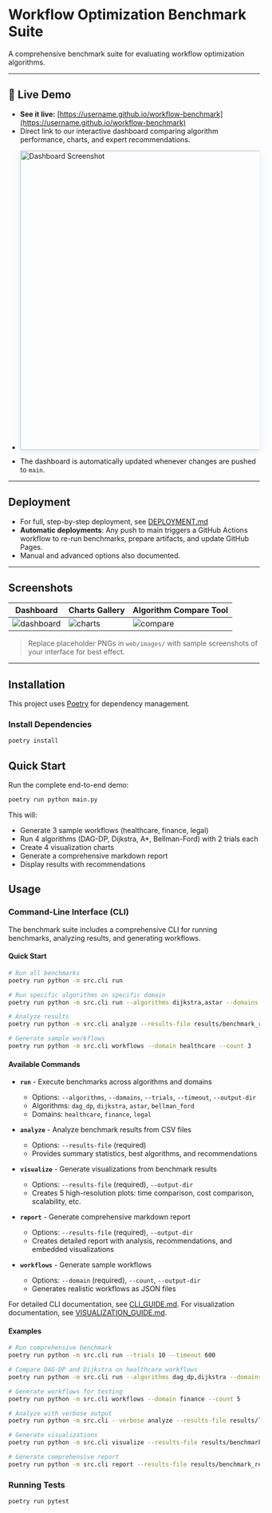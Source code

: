 # Workflow Optimization Benchmark Suite

A comprehensive benchmark suite for evaluating workflow optimization algorithms.

---

## 🚀 Live Demo
- **See it live:** [https://username.github.io/workflow-benchmark](https://username.github.io/workflow-benchmark)
- Direct link to our interactive dashboard comparing algorithm performance, charts, and expert recommendations.
- <img src="web/images/dashboard_screenshot.png" alt="Dashboard Screenshot" width="600" height="auto" style="box-shadow:0 2px 12px #2563eb28; margin:1em 0;"/>
- The dashboard is automatically updated whenever changes are pushed to `main`.

---

## Deployment
- For full, step-by-step deployment, see [DEPLOYMENT.md](DEPLOYMENT.md)
- **Automatic deployments**: Any push to main triggers a GitHub Actions workflow to re-run benchmarks, prepare artifacts, and update GitHub Pages.
- Manual and advanced options also documented.

---

## Screenshots

| Dashboard          | Charts Gallery                 | Algorithm Compare Tool      |
|--------------------|-------------------------------|----------------------------|
| ![dashboard](web/images/dashboard_screenshot.png) | ![charts](web/images/charts_gallery_screenshot.png) | ![compare](web/images/compare_tool_screenshot.png) |

> Replace placeholder PNGs in `web/images/` with sample screenshots of your interface for best effect.

---

## Installation

This project uses [Poetry](https://python-poetry.org/) for dependency management.
### Install Dependencies

```bash
poetry install
```

## Quick Start

Run the complete end-to-end demo:

```bash
poetry run python main.py

```

This will:
- Generate 3 sample workflows (healthcare, finance, legal)
- Run 4 algorithms (DAG-DP, Dijkstra, A*, Bellman-Ford) with 2 trials each
- Create 4 visualization charts
- Generate a comprehensive markdown report
- Display results with recommendations

## Usage

### Command-Line Interface (CLI)

The benchmark suite includes a comprehensive CLI for running benchmarks, analyzing results, and generating workflows.

#### Quick Start

```bash
# Run all benchmarks
poetry run python -m src.cli run

# Run specific algorithms on specific domain
poetry run python -m src.cli run --algorithms dijkstra,astar --domains healthcare --trials 5

# Analyze results
poetry run python -m src.cli analyze --results-file results/benchmark_results_20251029_153133.csv

# Generate sample workflows
poetry run python -m src.cli workflows --domain healthcare --count 3
```

#### Available Commands

- **`run`** - Execute benchmarks across algorithms and domains
  - Options: `--algorithms`, `--domains`, `--trials`, `--timeout`, `--output-dir`
  - Algorithms: `dag_dp`, `dijkstra`, `astar`, `bellman_ford`
  - Domains: `healthcare`, `finance`, `legal`

- **`analyze`** - Analyze benchmark results from CSV files
  - Options: `--results-file` (required)
  - Provides summary statistics, best algorithms, and recommendations

- **`visualize`** - Generate visualizations from benchmark results
  - Options: `--results-file` (required), `--output-dir`
  - Creates 5 high-resolution plots: time comparison, cost comparison, scalability, etc.

- **`report`** - Generate comprehensive markdown report
  - Options: `--results-file` (required), `--output-dir`
  - Creates detailed report with analysis, recommendations, and embedded visualizations

- **`workflows`** - Generate sample workflows
  - Options: `--domain` (required), `--count`, `--output-dir`
  - Generates realistic workflows as JSON files

For detailed CLI documentation, see [CLI_GUIDE.md](CLI_GUIDE.md).
For visualization documentation, see [VISUALIZATION_GUIDE.md](VISUALIZATION_GUIDE.md).

#### Examples

```bash
# Run comprehensive benchmark
poetry run python -m src.cli run --trials 10 --timeout 600

# Compare DAG-DP and Dijkstra on healthcare workflows
poetry run python -m src.cli run --algorithms dag_dp,dijkstra --domains healthcare

# Generate workflows for testing
poetry run python -m src.cli workflows --domain finance --count 5

# Analyze with verbose output
poetry run python -m src.cli --verbose analyze --results-file results/latest.csv

# Generate visualizations
poetry run python -m src.cli visualize --results-file results/benchmark_results_20251029_153133.csv

# Generate comprehensive report
poetry run python -m src.cli report --results-file results/benchmark_results_20251029_153133.csv
```

### Running Tests

```bash
poetry run pytest
```
